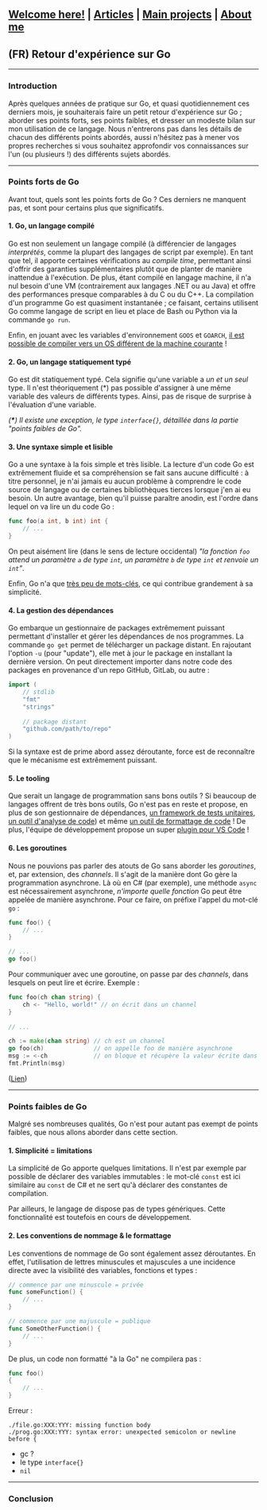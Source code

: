 ## [Welcome here!](https://vpenando.github.io) | [Articles](https://vpenando.github.io/articles.html) | [Main projects](https://vpenando.github.io/projects.html) | [About me](https://vpenando.github.io/about.html)

## (FR) Retour d'expérience sur Go

---

### Introduction
Après quelques années de pratique sur Go, et quasi quotidiennement ces derniers mois, je souhaiterais faire un petit retour d'expérience sur Go ;
aborder ses points forts, ses points faibles, et dresser un modeste bilan sur mon utilisation de ce langage.
Nous n'entrerons pas dans les détails de chacun des différents points abordés, aussi n'hésitez pas à mener vos propres recherches si vous souhaitez approfondir vos connaissances sur l'un (ou plusieurs !) des différents sujets abordés.

---

### Points forts de Go
Avant tout, quels sont les points forts de Go ? Ces derniers ne manquent pas, et sont pour certains plus que significatifs.

#### 1. Go, un langage compilé
Go est non seulement un langage compilé (à différencier de langages *interprétés*, comme la plupart des langages de script par exemple).
En tant que tel, il apporte certaines vérifications au *compile time*, permettant ainsi d'offrir des garanties supplémentaires plutôt que de planter de manière inattendue à l'exécution.
De plus, étant compilé en langage machine, il n'a nul besoin d'une VM (contrairement aux langages .NET ou au Java) et offre des performances presque comparables à du C ou du C++.
La compilation d'un programme Go est quasiment instantanée ; ce faisant, certains utilisent Go comme langage de script en lieu et place de Bash ou Python via la commande `go run`.

Enfin, en jouant avec les variables d'environnement `GOOS` et `GOARCH`, [il est possible de compiler vers un OS différent de la machine courante](https://www.digitalocean.com/community/tutorials/building-go-applications-for-different-operating-systems-and-architectures) !

#### 2. Go, un langage statiquement typé
Go est dit statiquement typé. Cela signifie qu'une variable a *un et un seul* type.
Il n'est théoriquement (\*) pas possible d'assigner à une même variable des valeurs de différents types.
Ainsi, pas de risque de surprise à l'évaluation d'une variable.

*(**\***) Il existe une exception, le type `interface{}`, détaillée dans la partie "points faibles de Go".*

#### 3. Une syntaxe simple et lisible
Go a une syntaxe à la fois simple et très lisible.
La lecture d'un code Go est extrêmement fluide et sa compréhension se fait sans aucune difficulté : à titre personnel, je n'ai jamais eu aucun problème à comprendre le code source de langage ou de certaines bibliothèques tierces lorsque j'en ai eu besoin.
Un autre avantage, bien qu'il puisse paraître anodin, est l'ordre dans lequel on va lire un du code Go :
```go
func foo(a int, b int) int {
    // ...
}
```
On peut aisément lire (dans le sens de lecture occidental) *"la fonction `foo` attend un paramètre `a` de type `int`, un paramètre `b` de type `int` et renvoie un `int`"*.

Enfin, Go n'a que [très peu de mots-clés](https://golang.org/ref/spec#Keywords), ce qui contribue grandement à sa simplicité.

#### 4. La gestion des dépendances
Go embarque un gestionnaire de packages extrêmement puissant permettant d'installer et gérer les dépendances de nos programmes.
La commande `go get` permet de télécharger un package distant.
En rajoutant l'option `-u` (pour "update"), elle met à jour le package en installant la dernière version.
On peut directement importer dans notre code des packages en provenance d'un repo GitHub, GitLab, ou autre :
```go
import (
    // stdlib
    "fmt"
    "strings"
    
    // package distant
    "github.com/path/to/repo"
)
```
Si la syntaxe est de prime abord assez déroutante, force est de reconnaître que le mécanisme est extrêmement puissant.

#### 5. Le tooling
Que serait un langage de programmation sans bons outils ?
Si beaucoup de langages offrent de très bons outils, Go n'est pas en reste et propose, en plus de son gestionnaire de dépendances, [un framework de tests unitaires](https://vpenando.github.io/articles/fr/2020/go_test.html), [un outil d'analyse de code](https://golang.org/cmd/vet/)) et même [un outil de formattage de code](https://golang.org/cmd/gofmt/) !
De plus, l'équipe de développement propose un super [plugin pour VS Code](https://code.visualstudio.com/docs/languages/go) !

#### 6. Les goroutines
Nous ne pouvions pas parler des atouts de Go sans aborder les *goroutines*, et, par extension, des *channels*.
Il s'agit de la manière dont Go gère la programmation asynchrone.
Là où en C# (par exemple), une méthode `async` est nécessairement asynchrone, *n'importe quelle fonction* Go peut être appelée de manière asynchrone. Pour ce faire, on préfixe l'appel du mot-clé `go` :
```go
func foo() {
    // ...
}

// ...
go foo()
```
Pour communiquer avec une goroutine, on passe par des *channels*, dans lesquels on peut lire et écrire. Exemple :
```go
func foo(ch chan string) {
    ch <- "Hello, world!" // on écrit dans un channel
}
 
// ...

ch := make(chan string) // ch est un channel
go foo(ch)              // on appelle foo de manière asynchrone
msg := <-ch             // on bloque et récupère la valeur écrite dans ch
fmt.Println(msg)
```
([Lien](https://play.golang.org/p/jaUhGBPi3PP))

---

### Points faibles de Go
Malgré ses nombreuses qualités, Go n'est pour autant pas exempt de points faibles, que nous allons aborder dans cette section.

#### 1. Simplicité = limitations
La simplicité de Go apporte quelques limitations.
Il n'est par exemple par possible de déclarer des variables immutables : le mot-clé `const` est ici similaire au `const` de C# et ne sert qu'à déclarer des constantes de compilation.

Par ailleurs, le langage de dispose pas de types génériques. Cette fonctionnalité est toutefois en cours de développement.

#### 2. Les conventions de nommage & le formattage
Les conventions de nommage de Go sont également assez déroutantes. En effet, l'utilisation de lettres minuscules et majuscules a une incidence directe avec la visibilité des variables, fonctions et types :
```go
// commence par une minuscule = privée
func someFunction() {
    // ...
}

// commence par une majuscule = publique
func SomeOtherFunction() {
    // ...
}
```
De plus, un code non formatté "à la Go" ne compilera pas :
```go
func foo()
{
    // ...
}
```
Erreur :
```
./file.go:XXX:YYY: missing function body
./prog.go:XXX:YYY: syntax error: unexpected semicolon or newline before {
```


- gc ?
- le type `interface{}`
- `nil`

---

### Conclusion
